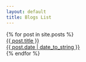 ```yaml
---
layout: default
title: Blogs List
---
```



<div class="card-list">
  {% for post in site.posts %}
    <div class="blog-card">
      <a href="{{ post.url }}">
        <div class="blog-card-link">
          {{ post.title }}
        </div>
        <div class="blog-card-date">
          {{ post.date | date_to_string }}
        </div>
      </a>
    </div>
  {% endfor %}
</div>
